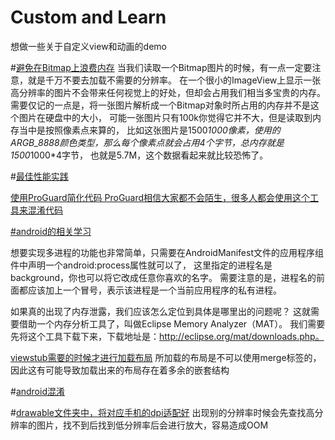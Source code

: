 # Custom and Learn
想做一些关于自定义view和动画的demo

#<a href="http://blog.csdn.net/guolin_blog/article/details/9316683">避免在Bitmap上浪费内存</a>
当我们读取一个Bitmap图片的时候，有一点一定要注意，就是千万不要去加载不需要的分辨率。
在一个很小的ImageView上显示一张高分辨率的图片不会带来任何视觉上的好处，但却会占用我们相当多宝贵的内存。
需要仅记的一点是，将一张图片解析成一个Bitmap对象时所占用的内存并不是这个图片在硬盘中的大小，
可能一张图片只有100k你觉得它并不大，但是读取到内存当中是按照像素点来算的，
比如这张图片是1500*1000像素，使用的ARGB_8888颜色类型，那么每个像素点就会占用4个字节，总内存就是1500*1000*4字节，
也就是5.7M，这个数据看起来就比较恐怖了。

#<a href="http://blog.csdn.net/guolin_blog/article/details/42238627"/>最佳性能实践

使用ProGuard简化代码
ProGuard相信大家都不会陌生，很多人都会使用这个工具来混淆代码

#<a href="http://www.cnblogs.com/cr330326/p/5534915.html">android的相关学习</a>

想要实现多进程的功能也非常简单，只需要在AndroidManifest文件的应用程序组件中声明一个android:process属性就可以了，
<service android:name=".PlaybackService"  
         android:process=":background" />
这里指定的进程名是background，你也可以将它改成任意你喜欢的名字。
需要注意的是，进程名的前面都应该加上一个冒号，表示该进程是一个当前应用程序的私有进程。

如果真的出现了内存泄露，我们应该怎么定位到具体是哪里出的问题呢？
这就需要借助一个内存分析工具了，叫做Eclipse Memory Analyzer（MAT）。
我们需要先将这个工具下载下来，下载地址是：http://eclipse.org/mat/downloads.php。

<a href="http://blog.csdn.net/guolin_blog/article/details/43376527">viewstub需要的时候才进行加载布局</a>
所加载的布局是不可以使用merge标签的，因此这有可能导致加载出来的布局存在着多余的嵌套结构

#<a href="https://mp.weixin.qq.com/s?__biz=MzI3MDE0NzYwNA==&amp;mid=2651434039&amp;idx=1&amp;sn=32ea2abdb5ebfd95e64199cf2050eb36&amp;chksm=f128854cc65f0c5a02f2ee310f4dd1bcf75616bc871c7a5714184398b43870a88d06041091ce&amp;scene=0#wechat_redirect">android混淆</a>

#<a href="http://blog.csdn.net/guolin_blog/article/details/50727753">drawable文件夹中，将对应手机的dpi适配好</a>
出现别的分辨率时候会先查找高分辨率的图片，找不到后找到低分辨率后会进行放大，容易造成OOM